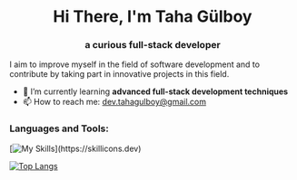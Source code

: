 <h1 align="center">Hi There, I'm Taha Gülboy</h1>
<h3 align="center">a curious full-stack developer</h3>

I aim to improve myself in the field of software development and to contribute by taking part in innovative projects in this field.

- 🌱 I’m currently learning **advanced full-stack development techniques**
- 📫 How to reach me: dev.tahagulboy@gmail.com

<h3 align="left">Languages and Tools:</h3>
<p align="left"> 
  
[![My Skills](https://skillicons.dev/icons?i=react,ts,vue,js,html,css,git,npm,bootstrap,tailwind,cs,unity,ps,mysql,php,python,django,androidstudio,java,)](https://skillicons.dev)
  
[![Top Langs](https://github-readme-stats.vercel.app/api/top-langs/?username=tahagulboy)](https://github.com/tahagulboy/github-readme-stats)
</p>


